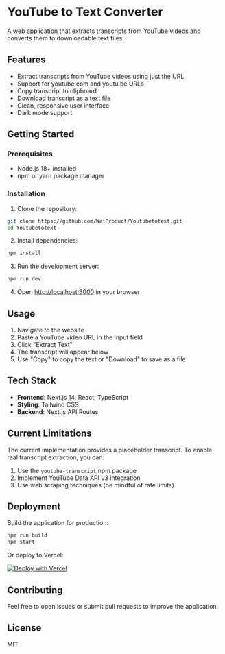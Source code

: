 # YouTube to Text Converter

A web application that extracts transcripts from YouTube videos and converts them to downloadable text files.

## Features

- Extract transcripts from YouTube videos using just the URL
- Support for youtube.com and youtu.be URLs
- Copy transcript to clipboard
- Download transcript as a text file
- Clean, responsive user interface
- Dark mode support

## Getting Started

### Prerequisites

- Node.js 18+ installed
- npm or yarn package manager

### Installation

1. Clone the repository:
```bash
git clone https://github.com/WeiProduct/Youtubetotext.git
cd Youtubetotext
```

2. Install dependencies:
```bash
npm install
```

3. Run the development server:
```bash
npm run dev
```

4. Open [http://localhost:3000](http://localhost:3000) in your browser

## Usage

1. Navigate to the website
2. Paste a YouTube video URL in the input field
3. Click "Extract Text"
4. The transcript will appear below
5. Use "Copy" to copy the text or "Download" to save as a file

## Tech Stack

- **Frontend**: Next.js 14, React, TypeScript
- **Styling**: Tailwind CSS
- **Backend**: Next.js API Routes

## Current Limitations

The current implementation provides a placeholder transcript. To enable real transcript extraction, you can:

1. Use the `youtube-transcript` npm package
2. Implement YouTube Data API v3 integration
3. Use web scraping techniques (be mindful of rate limits)

## Deployment

Build the application for production:

```bash
npm run build
npm start
```

Or deploy to Vercel:

[![Deploy with Vercel](https://vercel.com/button)](https://vercel.com/new/clone?repository-url=https://github.com/WeiProduct/Youtubetotext)

## Contributing

Feel free to open issues or submit pull requests to improve the application.

## License

MIT